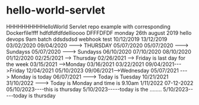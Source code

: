 # hello-world-servlet
HHHHHHHHHHelloWorld Servlet repo example with corresponding Dockerfile!fff
hdfdfdfdfdellioooo
DFFFDFDF
monday 26th august 2019 
hello
devops 9am batch
ddsdsdsd
webhook test
10/12/2019
13/12/2019
03/02/2020
09/04/2020 ---> THURSDAY
05/07/2020
05/07/2020 ---> Sundayss
05/07/2020 ---> Sundayss
06/10/2020
07/10/2020
08/10/2020
01/12/2020
02/25/2021 --> Thursday
02/26/2021 --> Friday is last day for the week
03/15/2021 -->Monday
03/16/2021
03/22/2021
09/04/2021--->Friday
12/04/2021
05/10/2023
09/06/2021-->Wednesday
05/07/2021 ---> Monday is today
06/07/2021 ---> Today is Tuesday
10/21/2021
31/10/2022 ---> Today is Monday and time is 9.10am
1/11/2022
07-12-2022
05/10/2023----this is thursday
5/10/2023-----today is the ........
5/10/2023-----today is thursday
